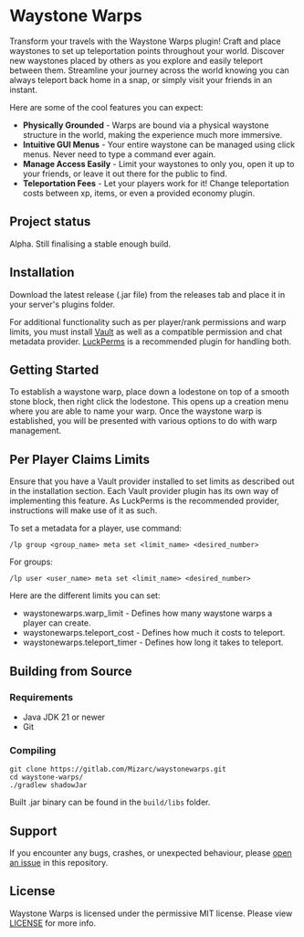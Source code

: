 # Waystone Warps

Transform your travels with the Waystone Warps plugin! Craft and place waystones to set up teleportation points throughout your world. Discover new waystones placed by others as you explore and easily teleport between them. Streamline your journey across the world knowing you can always teleport back home in a snap, or simply visit your friends in an instant.

Here are some of the cool features you can expect:
- **Physically Grounded** - Warps are bound via a physical waystone structure in the world, making the experience much more immersive.
- **Intuitive GUI Menus** - Your entire waystone can be managed using click menus. Never need to type a command ever again.
- **Manage Access Easily** - Limit your waystones to only you, open it up to your friends, or leave it out there for the public to find.
- **Teleportation Fees** - Let your players work for it! Change teleportation costs between xp, items, or even a provided economy plugin.

## Project status
Alpha. Still finalising a stable enough build.

## Installation
Download the latest release (.jar file) from the releases tab and place it in your server's plugins folder. 

For additional functionality such as per player/rank permissions and warp limits, you must install 
[Vault](https://www.spigotmc.org/resources/vault.34315/) as well as a compatible permission and chat
metadata provider. [LuckPerms](https://luckperms.net/) is a recommended plugin for handling both.

## Getting Started
To establish a waystone warp, place down a lodestone on top of a smooth stone block, then right click the lodestone. This opens up a creation menu where you are able to 
name your warp. Once the waystone warp is established, you will be presented with various options to do with warp management.

## Per Player Claims Limits
Ensure that you have a Vault provider installed to set limits as described out in the installation section. Each Vault 
provider plugin has its own way of implementing this feature. As LuckPerms is the recommended provider, instructions 
will make use of it as such.

To set a metadata for a player, use command:

`/lp group <group_name> meta set <limit_name> <desired_number>`

For groups:

`/lp user <user_name> meta set <limit_name> <desired_number>`

Here are the different limits you can set:
- waystonewarps.warp_limit - Defines how many waystone warps a player can create.
- waystonewarps.teleport_cost - Defines how much it costs to teleport.
- waystonewarps.teleport_timer - Defines how long it takes to teleport.

## Building from Source
### Requirements
- Java JDK 21 or newer
- Git

### Compiling
```
git clone https://gitlab.com/Mizarc/waystonewarps.git
cd waystone-warps/
./gradlew shadowJar
```
Built .jar binary can be found in the `build/libs` folder.

## Support
If you encounter any bugs, crashes, or unexpected behaviour, please [open an issue](https://github.com/mizarc/waystone-warps/issues) in this repository.

## License
Waystone Warps is licensed under the permissive MIT license. Please view [LICENSE](LICENSE) for more info.
